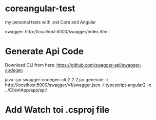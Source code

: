 # coreangular-test

my personal tests with .net Core and Angular

swagger: http://localhost:5000/swagger/index.html


# Generate Api Code
Download CLI from here: https://github.com/swagger-api/swagger-codegen

java -jar swagger-codegen-cli-2.2.2.jar generate -i http://localhost:5000/swagger/v1/swagger.json -l typescript-angular2 -o ../ClientApp/app/api/

# Add Watch toi .csproj file
<ItemGroup>
  <DotNetCliToolReference Include="Microsoft.DotNet.Watcher.Tools" Version="1.0.0" />
</ItemGroup>
